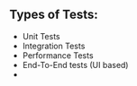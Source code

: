 ## Types of Tests:
- Unit Tests
- Integration Tests
- Performance Tests
- End-To-End tests (UI based)
- 
